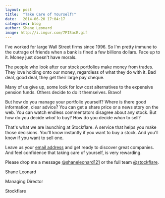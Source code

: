 ```yaml
---
layout: post
title:  "Take Care of Yourself!"
date:   2014-06-20 17:04:17
categories: blog
author: Shane Leonard
image: http://i.imgur.com/7FISacE.gif
---
```


I've worked for large Wall Street firms since 1996. So I'm pretty immune to the outrage of friends when a bank is fined a few billions dollars. Face up to it. Money just doesn't have morals.

The people who look after our stock portfolios make money from trades. They love holding onto our money, regardless of what they do with it. Bad deal, good deal, they get their large pay cheque.

Many of us give up, some look for low cost alternatives to the expensive pension funds. Others decide to do it themselves. Bravo! 

But how do you manage your portfolio yourself? Where is there good information, clear advice? You can get a share price or a news story on the web. You can watch endless commentators disagree about any stock. But how do you decide _what_ to buy? How do you decide _when_ to sell?

That's what we are launching at Stockflare. A service that helps you make those decisions. You'll know instantly if you want to buy a stock. And you'll know if you want to sell one.

Leave us your [email address](http://www.blog.stockflare.com) and get ready to discover great companies. And feel confidence that taking care of yourself, is very rewarding.

Please drop me a message [@shaneleonard121](https://twitter.com/shaneleonard121) or the full team [@stockflare](https://twitter.com/stockflare).

Shane Leonard

Managing Director

Stockflare



[jekyll-gh]: https://github.com/jekyll/jekyll
[jekyll]:    http://jekyllrb.com
